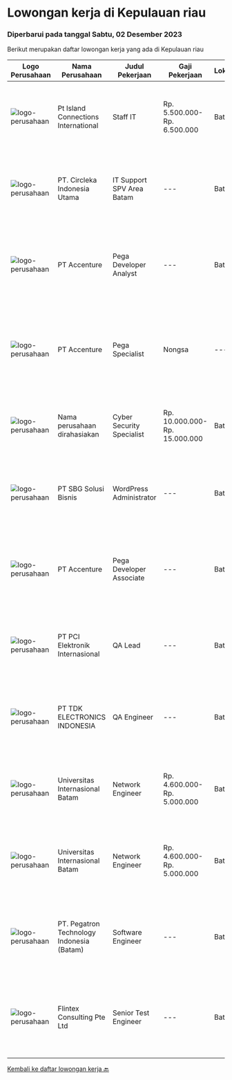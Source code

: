 
  # Lowongan kerja di Kepulauan riau

  ### Diperbarui pada tanggal Sabtu, 02 Desember 2023

  Berikut merupakan daftar lowongan kerja yang ada di Kepulauan riau

  |Logo Perusahaan | Nama Perusahaan | Judul Pekerjaan | Gaji Pekerjaan | Lokasi | Deskripsi | Tanggal diunggah | Pranala |
  | -------------- | --------------- | --------------- | --------- | --------- | -------------- | ------- | ----------- |
  |![logo-perusahaan](https://image-service-cdn.seek.com.au/294c589cc1769b693bbe1accebf21611739702fc/ee4dce1061f3f616224767ad58cb2fc751b8d2dc)|Pt Island Connections International|Staff IT|Rp. 5.500.000-Rp. 6.500.000|Batam|Menyiapkan dan memasang komputer baik perangkat keras, lunak dan sistem penunjangnya di kantor Batam dan di Telunas Resorts Merencanakan dan...|Selasa, 14 November 2023|https://www.jobstreet.co.id/id/job/staff-it-4527841?token=0~bf723354-91a0-4931-a1fb-96c7816ac6c5&sectionRank=1&jobId=jobstreet-id-job-4527841|
|![logo-perusahaan](https://image-service-cdn.seek.com.au/214309697e91083577b2651502e56aafe98fb86b/ee4dce1061f3f616224767ad58cb2fc751b8d2dc)|PT. Circleka Indonesia Utama|IT Support SPV Area Batam|---|Batam|Tanggung Jawab : Sebagai penanggung jawab aspek / area ICT di distrik yang mencakup jaringan komunikasi komputer, internet, hardware dan software...|Selasa, 14 November 2023|https://www.jobstreet.co.id/id/job/it-support-spv-area-batam-4528451?token=0~bf723354-91a0-4931-a1fb-96c7816ac6c5&sectionRank=2&jobId=jobstreet-id-job-4528451|
|![logo-perusahaan](https://image-service-cdn.seek.com.au/1c2e28fa09a87d89b9dac6106fdc6fa435c484bb/ee4dce1061f3f616224767ad58cb2fc751b8d2dc)|PT Accenture|Pega Developer Analyst|---|Batam|Work on developing and maintaining applications built on the Pega platform. Understand the requirements and design of the applications. Write code in...|Kamis, 16 November 2023|https://www.jobstreet.co.id/id/job/pega-developer-analyst-4531315?token=0~bf723354-91a0-4931-a1fb-96c7816ac6c5&sectionRank=3&jobId=jobstreet-id-job-4531315|
|![logo-perusahaan](https://image-service-cdn.seek.com.au/1c2e28fa09a87d89b9dac6106fdc6fa435c484bb/ee4dce1061f3f616224767ad58cb2fc751b8d2dc)|PT Accenture|Pega Specialist | Nongsa|---|Batam|About AccentureAccenture is a global professional services company with leading digital, cloud, and security capabilities. Combining unmatched...|Kamis, 16 November 2023|https://www.jobstreet.co.id/id/job/pega-specialist-%7C-nongsa-4530970?token=0~bf723354-91a0-4931-a1fb-96c7816ac6c5&sectionRank=4&jobId=jobstreet-id-job-4530970|
|![logo-perusahaan](https://i.ibb.co/sqvTCh9/112815900-stock-vector-no-image-available-icon-flat-vector.webp)|Nama perusahaan dirahasiakan|Cyber Security Specialist|Rp. 10.000.000-Rp. 15.000.000|Batam|We are seeking a highly skilled and motivated Cyber Security Specialist to join our team. As a Cyber Security Specialist, you will be responsible for...|Senin, 06 November 2023|https://www.jobstreet.co.id/id/job/cyber-security-specialist-4519908?token=0~bf723354-91a0-4931-a1fb-96c7816ac6c5&sectionRank=5&jobId=jobstreet-id-job-4519908|
|![logo-perusahaan](https://image-service-cdn.seek.com.au/f820d36a8e416d7a4c2783ec051002404d9ab8a9/ee4dce1061f3f616224767ad58cb2fc751b8d2dc)|PT SBG Solusi Bisnis|WordPress Administrator|---|Batam|Responsibilities Perform installation, upgrade, support, and maintenance for WordPress and plug-in. Perform the day-to-day and regular maintenance of...|Jumat, 10 November 2023|https://www.jobstreet.co.id/id/job/wordpress-administrator-4525543?token=0~bf723354-91a0-4931-a1fb-96c7816ac6c5&sectionRank=6&jobId=jobstreet-id-job-4525543|
|![logo-perusahaan](https://image-service-cdn.seek.com.au/8aa7e8c3c88d5c5ab00a361acc5db1fab244b0c5/ee4dce1061f3f616224767ad58cb2fc751b8d2dc)|PT Accenture|Pega Developer Associate|---|Batam|Work on developing and maintaining applications built on the Pega platform. Understand the requirements and design of the applications. Write code in...|Kamis, 09 November 2023|https://www.jobstreet.co.id/id/job/pega-developer-associate-4524344?token=0~bf723354-91a0-4931-a1fb-96c7816ac6c5&sectionRank=7&jobId=jobstreet-id-job-4524344|
|![logo-perusahaan](https://image-service-cdn.seek.com.au/cb5210d92290646f62d4c537f288eeda570f857e/ee4dce1061f3f616224767ad58cb2fc751b8d2dc)|PT PCI Elektronik Internasional|QA Lead|---|Batam|PT PCI Elektronik Internasional Batam. We are looking for urgently required the following position as:QA Lead Education: Degree holder- Any Electronic...|Selasa, 07 November 2023|https://www.jobstreet.co.id/id/job/qa-lead-4521169?token=0~bf723354-91a0-4931-a1fb-96c7816ac6c5&sectionRank=8&jobId=jobstreet-id-job-4521169|
|![logo-perusahaan](https://image-service-cdn.seek.com.au/9771cfaac82b9563359fa081b8ef58d323943c07/ee4dce1061f3f616224767ad58cb2fc751b8d2dc)|PT TDK ELECTRONICS INDONESIA|QA Engineer|---|Batam|Tasks and responsibilities To manage, Supervise and support in-process and final inspection of related products.  Outgoing defective report...|Selasa, 07 November 2023|https://www.jobstreet.co.id/id/job/qa-engineer-4520819?token=0~bf723354-91a0-4931-a1fb-96c7816ac6c5&sectionRank=9&jobId=jobstreet-id-job-4520819|
|![logo-perusahaan](https://image-service-cdn.seek.com.au/135f24f21343b4f39e8a47113619ed156511ca71/ee4dce1061f3f616224767ad58cb2fc751b8d2dc)|Universitas Internasional Batam|Network  Engineer|Rp. 4.600.000-Rp. 5.000.000|Batam|1. Menyiapkan infrastruktur jaringan (Hotspot, Proxy, DNS, Routing Table Server, Linux)2. Menangani masalah (troubleshooting) infrastruktur jaringan...|Jumat, 03 November 2023|https://www.jobstreet.co.id/id/job/network-engineer-4518288?token=0~bf723354-91a0-4931-a1fb-96c7816ac6c5&sectionRank=10&jobId=jobstreet-id-job-4518288|
|![logo-perusahaan](https://image-service-cdn.seek.com.au/8c68530db41f0291e97ffb8b20ffd458b46dcf8f/ee4dce1061f3f616224767ad58cb2fc751b8d2dc)|Universitas Internasional Batam|Network Engineer|Rp. 4.600.000-Rp. 5.000.000|Batam|1. Menyiapkan infrastruktur jaringan (Hotspot, Proxy, DNS, Routing Table Server, Linux)2. Menangani masalah (troubleshooting) infrastruktur...|Jumat, 03 November 2023|https://www.jobstreet.co.id/id/job/network-engineer-4518320?token=0~bf723354-91a0-4931-a1fb-96c7816ac6c5&sectionRank=11&jobId=jobstreet-id-job-4518320|
|![logo-perusahaan](https://image-service-cdn.seek.com.au/8e110d7cb83fa68ea3bc930fb9d01173e1112d48/ee4dce1061f3f616224767ad58cb2fc751b8d2dc)|PT. Pegatron Technology Indonesia (Batam)|Software Engineer|---|Batam|Responsibilities : Responsible for the maintenance of the server database Responsible for the development of software/program design Responisble for...|Jumat, 03 November 2023|https://www.jobstreet.co.id/id/job/software-engineer-4518008?token=0~bf723354-91a0-4931-a1fb-96c7816ac6c5&sectionRank=12&jobId=jobstreet-id-job-4518008|
|![logo-perusahaan](https://i.ibb.co/sqvTCh9/112815900-stock-vector-no-image-available-icon-flat-vector.webp)|Flintex Consulting Pte Ltd|Senior Test Engineer|---|Batam|POSITION SUMMARY:Responsible for working in a group environment in coordination with engineering and manufacturing teams to support new products test...|Jumat, 10 November 2023|https://www.jobstreet.co.id/id/job/senior-test-engineer-1037376829?token=0~bf723354-91a0-4931-a1fb-96c7816ac6c5&sectionRank=13&jobId=jobstreet-id-job-1037376829|


  [Kembali ke daftar lowongan kerja 🔙](../README.md#daftar-lowongan-kerja)
  